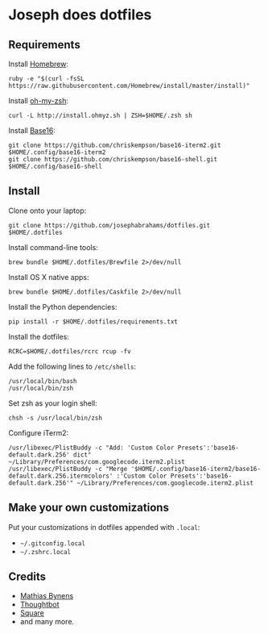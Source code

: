 Joseph does dotfiles
====================


Requirements
------------

Install [Homebrew](http://brew.sh/):

    ruby -e "$(curl -fsSL https://raw.githubusercontent.com/Homebrew/install/master/install)"

Install [oh-my-zsh](http://ohmyz.sh/):

    curl -L http://install.ohmyz.sh | ZSH=$HOME/.zsh sh

Install [Base16](http://chriskempson.github.io/base16/):

    git clone https://github.com/chriskempson/base16-iterm2.git $HOME/.config/base16-iterm2
    git clone https://github.com/chriskempson/base16-shell.git $HOME/.config/base16-shell


Install
-------

Clone onto your laptop:

    git clone https://github.com/josephabrahams/dotfiles.git $HOME/.dotfiles

Install command-line tools:

    brew bundle $HOME/.dotfiles/Brewfile 2>/dev/null

Install OS X native apps:

    brew bundle $HOME/.dotfiles/Caskfile 2>/dev/null

Install the Python dependencies:

    pip install -r $HOME/.dotfiles/requirements.txt

Install the dotfiles:

    RCRC=$HOME/.dotfiles/rcrc rcup -fv

Add the following lines to `/etc/shells`:

    /usr/local/bin/bash
    /usr/local/bin/zsh

Set zsh as your login shell:

    chsh -s /usr/local/bin/zsh

Configure iTerm2:

    /usr/libexec/PlistBuddy -c "Add: 'Custom Color Presets':'base16-default.dark.256' dict" ~/Library/Preferences/com.googlecode.iterm2.plist
    /usr/libexec/PlistBuddy -c "Merge '$HOME/.config/base16-iterm2/base16-default.dark.256.itermcolors' :'Custom Color Presets':'base16-default.dark.256'" ~/Library/Preferences/com.googlecode.iterm2.plist

Make your own customizations
----------------------------

Put your customizations in dotfiles appended with `.local`:

* `~/.gitconfig.local`
* `~/.zshrc.local`


## Credits
* [Mathias Bynens](https://github.com/mathiasbynens/dotfiles)
* [Thoughtbot](https://github.com/thoughtbot/dotfiles)
* [Square](https://github.com/square/maximum-awesome)
* and many more.
